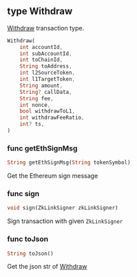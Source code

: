 ## type Withdraw
[Withdraw](../../../api-and-sdk/data-types/transaction/withdraw.md) transaction type.

```dart
Withdraw(
	int accountId,
	int subAccountId,
	int toChainId,
	String toAddress,
	int l2SourceToken,
	int l1TargetToken,
	String amount,
	String? callData,
	String fee,
	int nonce,
	bool withdrawToL1,
	int withdrawFeeRatio,
	int? ts,
)
```

### func getEthSignMsg

```dart
String getEthSignMsg(String tokenSymbol)
```

Get the Ethereum sign message

### func sign

```dart
void sign(ZkLinkSigner zkLinkSigner)
```

Sign transaction with given `ZkLinkSigner`

### func toJson

```dart
String toJson()
```

Get the json str of [Withdraw](#type-Withdraw)
